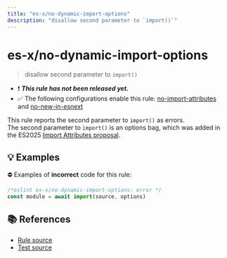 ```yaml
---
title: "es-x/no-dynamic-import-options"
description: "disallow second parameter to `import()`"
---
```


# es-x/no-dynamic-import-options
> disallow second parameter to `import()`

- ❗ <badge text="This rule has not been released yet." vertical="middle" type="error"> ***This rule has not been released yet.*** </badge>
- ✅ The following configurations enable this rule: [no-import-attributes] and [no-new-in-esnext]

This rule reports the second parameter to `import()` as errors.\
The second parameter to `import()` is an options bag, which was added in the ES2025 [Import Attributes proposal](https://github.com/tc39/proposal-import-attributes#dynamic-import).

## 💡 Examples

⛔ Examples of **incorrect** code for this rule:

<eslint-playground type="bad">

```js
/*eslint es-x/no-dynamic-import-options: error */
const module = await import(source, options)
```

</eslint-playground>

## 📚 References

- [Rule source](https://github.com/eslint-community/eslint-plugin-es-x/blob/master/lib/rules/no-dynamic-import-options.js)
- [Test source](https://github.com/eslint-community/eslint-plugin-es-x/blob/master/tests/lib/rules/no-dynamic-import-options.js)

[no-import-attributes]: ../configs/index.md#no-import-attributes
[no-new-in-esnext]: ../configs/index.md#no-new-in-esnext
